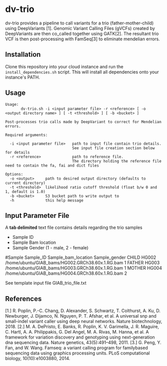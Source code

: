 
# dv-trio

dv-trio provides a pipeline to call variants for a trio (father-mother-child) using DeepVariants [1]. Genomic Variant Calling Files (gVCFs) created by DeepVariants are then co_called together using GATK[2]. The resultant trio VCF is then post-processing with FamSeq[3] to eliminate mendelian errors.

## Installation
Clone this repository into your cloud instance and run the `install_dependencies.sh` script. This will install all dependencies onto your instance's PATH.

## Usage
```
Usage:
       dv-trio.sh -i <input parameter file> -r <reference> [ -o <output directory name> ] [ -t <threshold> ] [ -b <bucket> ]

Post-processes trio calls made by DeepVariant to correct for Mendelian errors.

Required arguments:

  -i <input parameter file>   path to input file contain trio details. 
                              See input file creation section below for details
  -r <reference>              path to reference file. 
                              The directory holding the reference file need to contain the fa, fai and dict files

Options:
  -o <output>     path to desired output directory (defaults to current directory)
  -t <threshold>  likelihood ratio cutoff threshold (float b/w 0 and 1, default is 1.0)
  -b <bucket>     S3 bucket path to write output to
  -h              this help message
```
## Input Parameter File
A **tab delimited** text file contains details regarding the trio samples

 - Sample ID
 - Sample Bam location 
 - Sample Gender (1 - male, 2 - female)

#Sample	Sample_ID	Sample_bam_location	Sample_gender
CHILD	HG002	/home/ubuntu/GIAB_bams/HG002.GRCh38.60x.1.RG.bam	1
FATHER	HG003	/home/ubuntu/GIAB_bams/HG003.GRCh38.60x.1.RG.bam	1
MOTHER	HG004	/home/ubuntu/GIAB_bams/HG004.GRCh38.60x.1.RG.bam	2

See template input file GIAB_trio_file.txt

## References 

 [1.]  R. Poplin, P.-C. Chang, D. Alexander, S. Schwartz, T. Colthurst, A. Ku, D. Newburger,
J. Dijamco, N. Nguyen, P. T. Afshar, et al. A universal snp and small-indel
variant caller using deep neural networks. Nature biotechnology, 2018.
 [2.]  M. A. DePristo, E. Banks, R. Poplin, K. V. Garimella, J. R. Maguire, C. Hartl, A. A.
Philippakis, G. Del Angel, M. A. Rivas, M. Hanna, et al. A framework for variation
discovery and genotyping using next-generation dna sequencing data. Nature genetics,
43(5):491–498, 2011. 
 [3.] G. Peng, Y. Fan, and W. Wang. Famseq: a variant calling program for familybased
sequencing data using graphics processing units. PLoS computational biology,
10(10):e1003880, 2014.
